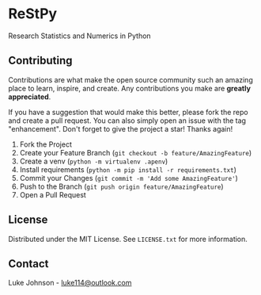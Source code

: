 
# ReStPy

Research Statistics and Numerics in Python



## Contributing

Contributions are what make the open source community such an amazing place to learn, inspire, and create. Any contributions you make are **greatly appreciated**.

If you have a suggestion that would make this better, please fork the repo and create a pull request. You can also simply open an issue with the tag "enhancement".
Don't forget to give the project a star! Thanks again!

1. Fork the Project
2. Create your Feature Branch (`git checkout -b feature/AmazingFeature`)
3. Create a venv (`python -m virtualenv .apenv`)
4. Install requirements (`python -m pip install -r requirements.txt`)
5. Commit your Changes (`git commit -m 'Add some AmazingFeature'`)
6. Push to the Branch (`git push origin feature/AmazingFeature`)
7. Open a Pull Request



## License

Distributed under the MIT License. See `LICENSE.txt` for more information.



## Contact

Luke Johnson - luke114@outlook.com

